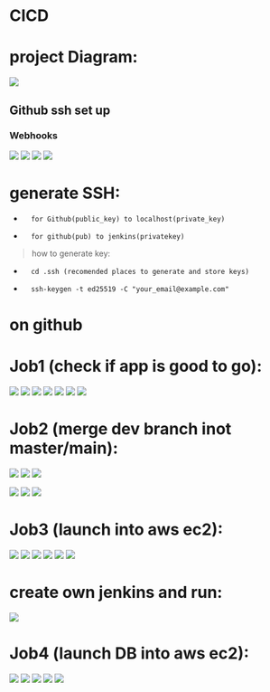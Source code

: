 # CICD
# project Diagram:
![](Pics/jenkins/jenk.png)
## Github ssh set up
### Webhooks
![](images/CICD.png)
![](Pics/jenkins/CICD.png)
![](images/cicd_jenkins.png)
![](images/jenkins.png)
# generate SSH:
-       for Github(public_key) to localhost(private_key)
-       for github(pub) to jenkins(privatekey)
>how to generate key:
-       cd .ssh (recomended places to generate and store keys)
-       ssh-keygen -t ed25519 -C "your_email@example.com"

# on github

# Job1 (check if app is good to go):
![](Pics/JOB1/1.png)
![](Pics/JOB1/2.png)
![](Pics/JOB1/3.png)
![](Pics/JOB1/4.png)
![](Pics/JOB1/5.png)
![](Pics/JOB1/6.png)
![](Pics/JOB1/7.png)

# Job2 (merge dev branch inot master/main):
![](Pics/JOB2/1.png)
![](Pics/JOB2/2.png)
![](Pics/JOB2/3.png)

![](Pics/JOB2/4.png)
![](Pics/JOB2/5.png)
![](Pics/JOB2/6.png)

# Job3 (launch into aws ec2):
![](Pics/JOB3/1.png)
![](Pics/JOB3/2.png)
![](Pics/JOB3/3.png)
![](Pics/JOB3/4.png)
![](Pics/JOB3/5.png)
![](Pics/JOB3/6.png)

# create own jenkins and run:
![](Pics/jenkins.png)

# Job4 (launch DB into aws ec2):
![](Pics/JOB4/1.png)
![](Pics/JOB4/2.png)
![](Pics/JOB4/3.png)
![](Pics/JOB4/4.png)
![](Pics/JOB4/5.png)